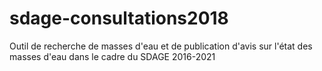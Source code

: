 # sdage-consultations2018
Outil de recherche de masses d'eau et de publication d'avis sur l'état des masses d'eau dans le cadre du SDAGE 2016-2021
